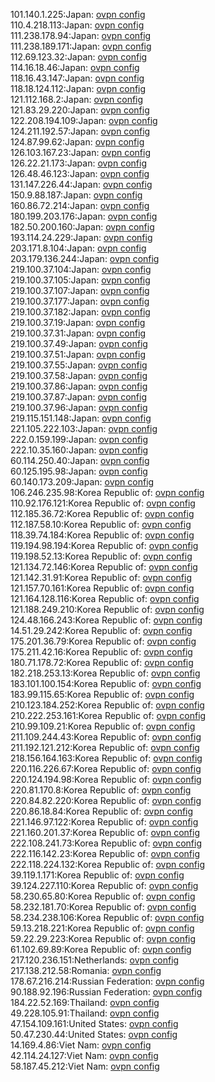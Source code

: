 101.140.1.225:Japan: [ovpn config](vpn/101_140_1_225.ovpn)  
110.4.218.113:Japan: [ovpn config](vpn/110_4_218_113.ovpn)  
111.238.178.94:Japan: [ovpn config](vpn/111_238_178_94.ovpn)  
111.238.189.171:Japan: [ovpn config](vpn/111_238_189_171.ovpn)  
112.69.123.32:Japan: [ovpn config](vpn/112_69_123_32.ovpn)  
114.16.18.46:Japan: [ovpn config](vpn/114_16_18_46.ovpn)  
118.16.43.147:Japan: [ovpn config](vpn/118_16_43_147.ovpn)  
118.18.124.112:Japan: [ovpn config](vpn/118_18_124_112.ovpn)  
121.112.168.2:Japan: [ovpn config](vpn/121_112_168_2.ovpn)  
121.83.29.220:Japan: [ovpn config](vpn/121_83_29_220.ovpn)  
122.208.194.109:Japan: [ovpn config](vpn/122_208_194_109.ovpn)  
124.211.192.57:Japan: [ovpn config](vpn/124_211_192_57.ovpn)  
124.87.99.62:Japan: [ovpn config](vpn/124_87_99_62.ovpn)  
126.103.167.23:Japan: [ovpn config](vpn/126_103_167_23.ovpn)  
126.22.21.173:Japan: [ovpn config](vpn/126_22_21_173.ovpn)  
126.48.46.123:Japan: [ovpn config](vpn/126_48_46_123.ovpn)  
131.147.226.44:Japan: [ovpn config](vpn/131_147_226_44.ovpn)  
150.9.88.187:Japan: [ovpn config](vpn/150_9_88_187.ovpn)  
160.86.72.214:Japan: [ovpn config](vpn/160_86_72_214.ovpn)  
180.199.203.176:Japan: [ovpn config](vpn/180_199_203_176.ovpn)  
182.50.200.160:Japan: [ovpn config](vpn/182_50_200_160.ovpn)  
193.114.24.229:Japan: [ovpn config](vpn/193_114_24_229.ovpn)  
203.171.8.104:Japan: [ovpn config](vpn/203_171_8_104.ovpn)  
203.179.136.244:Japan: [ovpn config](vpn/203_179_136_244.ovpn)  
219.100.37.104:Japan: [ovpn config](vpn/219_100_37_104.ovpn)  
219.100.37.105:Japan: [ovpn config](vpn/219_100_37_105.ovpn)  
219.100.37.107:Japan: [ovpn config](vpn/219_100_37_107.ovpn)  
219.100.37.177:Japan: [ovpn config](vpn/219_100_37_177.ovpn)  
219.100.37.182:Japan: [ovpn config](vpn/219_100_37_182.ovpn)  
219.100.37.19:Japan: [ovpn config](vpn/219_100_37_19.ovpn)  
219.100.37.31:Japan: [ovpn config](vpn/219_100_37_31.ovpn)  
219.100.37.49:Japan: [ovpn config](vpn/219_100_37_49.ovpn)  
219.100.37.51:Japan: [ovpn config](vpn/219_100_37_51.ovpn)  
219.100.37.55:Japan: [ovpn config](vpn/219_100_37_55.ovpn)  
219.100.37.58:Japan: [ovpn config](vpn/219_100_37_58.ovpn)  
219.100.37.86:Japan: [ovpn config](vpn/219_100_37_86.ovpn)  
219.100.37.87:Japan: [ovpn config](vpn/219_100_37_87.ovpn)  
219.100.37.96:Japan: [ovpn config](vpn/219_100_37_96.ovpn)  
219.115.151.148:Japan: [ovpn config](vpn/219_115_151_148.ovpn)  
221.105.222.103:Japan: [ovpn config](vpn/221_105_222_103.ovpn)  
222.0.159.199:Japan: [ovpn config](vpn/222_0_159_199.ovpn)  
222.10.35.160:Japan: [ovpn config](vpn/222_10_35_160.ovpn)  
60.114.250.40:Japan: [ovpn config](vpn/60_114_250_40.ovpn)  
60.125.195.98:Japan: [ovpn config](vpn/60_125_195_98.ovpn)  
60.140.173.209:Japan: [ovpn config](vpn/60_140_173_209.ovpn)  
106.246.235.98:Korea Republic of: [ovpn config](vpn/106_246_235_98.ovpn)  
110.92.176.121:Korea Republic of: [ovpn config](vpn/110_92_176_121.ovpn)  
112.185.36.72:Korea Republic of: [ovpn config](vpn/112_185_36_72.ovpn)  
112.187.58.10:Korea Republic of: [ovpn config](vpn/112_187_58_10.ovpn)  
118.39.74.184:Korea Republic of: [ovpn config](vpn/118_39_74_184.ovpn)  
119.194.98.194:Korea Republic of: [ovpn config](vpn/119_194_98_194.ovpn)  
119.198.52.13:Korea Republic of: [ovpn config](vpn/119_198_52_13.ovpn)  
121.134.72.146:Korea Republic of: [ovpn config](vpn/121_134_72_146.ovpn)  
121.142.31.91:Korea Republic of: [ovpn config](vpn/121_142_31_91.ovpn)  
121.157.70.161:Korea Republic of: [ovpn config](vpn/121_157_70_161.ovpn)  
121.164.128.116:Korea Republic of: [ovpn config](vpn/121_164_128_116.ovpn)  
121.188.249.210:Korea Republic of: [ovpn config](vpn/121_188_249_210.ovpn)  
124.48.166.243:Korea Republic of: [ovpn config](vpn/124_48_166_243.ovpn)  
14.51.29.242:Korea Republic of: [ovpn config](vpn/14_51_29_242.ovpn)  
175.201.36.79:Korea Republic of: [ovpn config](vpn/175_201_36_79.ovpn)  
175.211.42.16:Korea Republic of: [ovpn config](vpn/175_211_42_16.ovpn)  
180.71.178.72:Korea Republic of: [ovpn config](vpn/180_71_178_72.ovpn)  
182.218.253.13:Korea Republic of: [ovpn config](vpn/182_218_253_13.ovpn)  
183.101.100.154:Korea Republic of: [ovpn config](vpn/183_101_100_154.ovpn)  
183.99.115.65:Korea Republic of: [ovpn config](vpn/183_99_115_65.ovpn)  
210.123.184.252:Korea Republic of: [ovpn config](vpn/210_123_184_252.ovpn)  
210.222.253.161:Korea Republic of: [ovpn config](vpn/210_222_253_161.ovpn)  
210.99.109.21:Korea Republic of: [ovpn config](vpn/210_99_109_21.ovpn)  
211.109.244.43:Korea Republic of: [ovpn config](vpn/211_109_244_43.ovpn)  
211.192.121.212:Korea Republic of: [ovpn config](vpn/211_192_121_212.ovpn)  
218.156.164.163:Korea Republic of: [ovpn config](vpn/218_156_164_163.ovpn)  
220.116.226.67:Korea Republic of: [ovpn config](vpn/220_116_226_67.ovpn)  
220.124.194.98:Korea Republic of: [ovpn config](vpn/220_124_194_98.ovpn)  
220.81.170.8:Korea Republic of: [ovpn config](vpn/220_81_170_8.ovpn)  
220.84.82.220:Korea Republic of: [ovpn config](vpn/220_84_82_220.ovpn)  
220.86.18.84:Korea Republic of: [ovpn config](vpn/220_86_18_84.ovpn)  
221.146.97.122:Korea Republic of: [ovpn config](vpn/221_146_97_122.ovpn)  
221.160.201.37:Korea Republic of: [ovpn config](vpn/221_160_201_37.ovpn)  
222.108.241.73:Korea Republic of: [ovpn config](vpn/222_108_241_73.ovpn)  
222.116.142.23:Korea Republic of: [ovpn config](vpn/222_116_142_23.ovpn)  
222.118.224.132:Korea Republic of: [ovpn config](vpn/222_118_224_132.ovpn)  
39.119.1.171:Korea Republic of: [ovpn config](vpn/39_119_1_171.ovpn)  
39.124.227.110:Korea Republic of: [ovpn config](vpn/39_124_227_110.ovpn)  
58.230.65.80:Korea Republic of: [ovpn config](vpn/58_230_65_80.ovpn)  
58.232.181.70:Korea Republic of: [ovpn config](vpn/58_232_181_70.ovpn)  
58.234.238.106:Korea Republic of: [ovpn config](vpn/58_234_238_106.ovpn)  
59.13.218.221:Korea Republic of: [ovpn config](vpn/59_13_218_221.ovpn)  
59.22.29.223:Korea Republic of: [ovpn config](vpn/59_22_29_223.ovpn)  
61.102.69.89:Korea Republic of: [ovpn config](vpn/61_102_69_89.ovpn)  
217.120.236.151:Netherlands: [ovpn config](vpn/217_120_236_151.ovpn)  
217.138.212.58:Romania: [ovpn config](vpn/217_138_212_58.ovpn)  
178.67.216.214:Russian Federation: [ovpn config](vpn/178_67_216_214.ovpn)  
90.188.92.196:Russian Federation: [ovpn config](vpn/90_188_92_196.ovpn)  
184.22.52.169:Thailand: [ovpn config](vpn/184_22_52_169.ovpn)  
49.228.105.91:Thailand: [ovpn config](vpn/49_228_105_91.ovpn)  
47.154.109.161:United States: [ovpn config](vpn/47_154_109_161.ovpn)  
50.47.230.44:United States: [ovpn config](vpn/50_47_230_44.ovpn)  
14.169.4.86:Viet Nam: [ovpn config](vpn/14_169_4_86.ovpn)  
42.114.24.127:Viet Nam: [ovpn config](vpn/42_114_24_127.ovpn)  
58.187.45.212:Viet Nam: [ovpn config](vpn/58_187_45_212.ovpn)  
